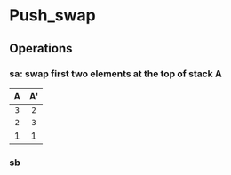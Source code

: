 # Push_swap

## Operations

### **sa:** swap first two elements at the top of stack A
| A | A' |
|:----:|:----:|
| `3` | `2` |
| `2` | `3` | 
| 1 | 1 |

### **sb** ###
